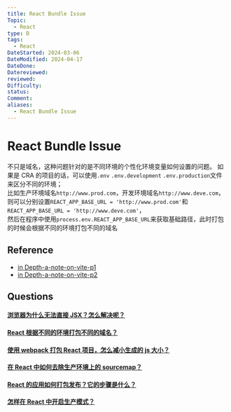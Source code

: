 ```yaml
---
title: React Bundle Issue
Topic:
  - React
type: D
tags:
  - React
DateStarted: 2024-03-06
DateModified: 2024-04-17
DateDone: 
Datereviewed: 
reviewed: 
Difficulty: 
status: 
Comment: 
aliases:
  - React Bundle Issue
---
```


# React Bundle Issue

不只是域名，这种问题针对的是不同环境的个性化环境变量如何设置的问题。
如果是 CRA 的项目的话，可以使用`.env` `.env.development` `.env.production`文件来区分不同的环境；  
比如生产环境域名`http://www.prod.com`，开发环境域名`http://www.deve.com`，  
则可以分别设置`REACT_APP_BASE_URL = 'http://www.prod.com'`和`REACT_APP_BASE_URL = 'http://www.deve.com'`，  
然后在程序中使用`process.env.REACT_APP_BASE_URL`来获取基础路径，此时打包的时候会根据不同的环境打包不同的域名

## Reference

- [in Depth-a-note-on-vite-p1](https://angularindepth.com/posts/1318/a-note-on-vite-a-very-fast-dev-build-tool)
- [in Depth-a-note-on-vite-p2](https://angularindepth.com/posts/1327/a-note-on-vite-a-very-fast-dev-build-tool-ii)

## Questions

#### [浏览器为什么无法直接 JSX？怎么解决呢？](https://github.com/haizlin/fe-interview/issues/624)

#### [React 根据不同的环境打包不同的域名？](https://github.com/haizlin/fe-interview/issues/882)

#### [使用 webpack 打包 React 项目，怎么减小生成的 js 大小？](https://github.com/haizlin/fe-interview/issues/881)

#### [在 React 中如何去除生产环境上的 sourcemap？](https://github.com/haizlin/fe-interview/issues/842)

#### [React 的应用如何打包发布？它的步骤是什么？](https://github.com/haizlin/fe-interview/issues/827)

#### [怎样在 React 中开启生产模式？](https://github.com/haizlin/fe-interview/issues/793)
